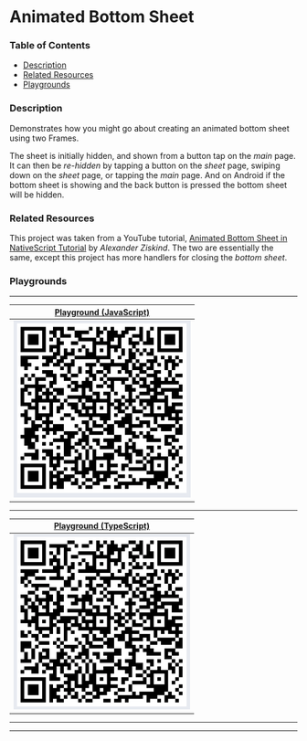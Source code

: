# Animated Bottom Sheet

### Table of Contents
  * [Description](#description)
  * [Related Resources](#related-resources)
  * [Playgrounds](#playgrounds)

### Description
Demonstrates how you might go about creating an animated bottom sheet using two Frames.

The sheet is initially hidden, and shown from a button tap on the _main_ page. It can then be _re-hidden_ by tapping a button on the _sheet_ page, swiping down on the _sheet_ page, or tapping the _main_ page. And on Android if the bottom sheet is showing and the back button is pressed the bottom sheet will be hidden.

### Related Resources
This project was taken from a YouTube tutorial, [Animated Bottom Sheet in NativeScript Tutorial](https://www.youtube.com/watch?v=SeTol800wFQ&t=917s) by _Alexander Ziskind_. The two are essentially the same, except this project has more handlers for closing the _bottom sheet_.

### Playgrounds
---

| [Playground (JavaScript)](https://play.nativescript.org/?template=play-js&id=AxkpXa&v=3) |
| --- |
| ![QR Code JavaScript](AnimatedBottomSheet_JS.png?raw=true) |

---

| [Playground (TypeScript)](https://play.nativescript.org/?template=play-tsc&id=9tAzM4&v=2) |
| --- |
| ![QR Code TypeScript](AnimatedBottomSheet_TS.png?raw=true) |

---

<!--
| [Playground (Vue)](https://vue-playground-url-here) |
| --- |
| ![QR Code Vue](relative-path-to-vue-playground-qr-code.png) |
-->

---

<!--
| [Playground (Angular)](https://angular-playground-url-here) |
| --- |
| ![QR Code Angular](relative-path-to-angular-playground-qr-code.png) |
-->
